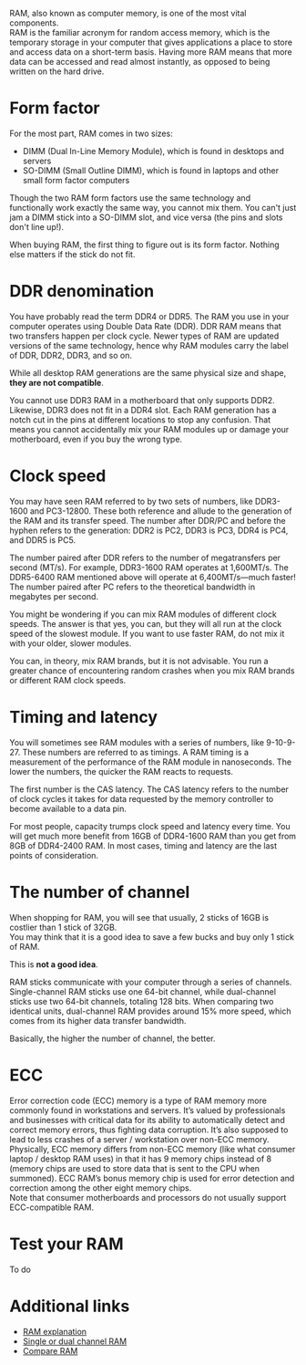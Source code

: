 RAM, also known as computer memory, is one of the most vital components.  
RAM is the familiar acronym for random access memory, which is the temporary storage in your computer that gives applications a place to store and access data on a short-term basis. Having more RAM means that more data can be accessed and read almost instantly, as opposed to being written on the hard drive.

# Form factor
For the most part, RAM comes in two sizes:
- DIMM (Dual In-Line Memory Module), which is found in desktops and servers
- SO-DIMM (Small Outline DIMM), which is found in laptops and other small form factor computers

Though the two RAM form factors use the same technology and functionally work exactly the same way, you cannot mix them. You can't just jam a DIMM stick into a SO-DIMM slot, and vice versa (the pins and slots don't line up!).  

When buying RAM, the first thing to figure out is its form factor. Nothing else matters if the stick do not fit.

# DDR denomination
You have probably read the term DDR4 or DDR5. The RAM you use in your computer operates using Double Data Rate (DDR). DDR RAM means that two transfers happen per clock cycle. Newer types of RAM are updated versions of the same technology, hence why RAM modules carry the label of DDR, DDR2, DDR3, and so on.  

While all desktop RAM generations are the same physical size and shape, **they are not compatible**.

You cannot use DDR3 RAM in a motherboard that only supports DDR2. Likewise, DDR3 does not fit in a DDR4 slot. Each RAM generation has a notch cut in the pins at different locations to stop any confusion. That means you cannot accidentally mix your RAM modules up or damage your motherboard, even if you buy the wrong type.

# Clock speed
You may have seen RAM referred to by two sets of numbers, like DDR3-1600 and PC3-12800. These both reference and allude to the generation of the RAM and its transfer speed. The number after DDR/PC and before the hyphen refers to the generation: DDR2 is PC2, DDR3 is PC3, DDR4 is PC4, and DDR5 is PC5.  

The number paired after DDR refers to the number of megatransfers per second (MT/s). For example, DDR3-1600 RAM operates at 1,600MT/s. The DDR5-6400 RAM mentioned above will operate at 6,400MT/s—much faster! The number paired after PC refers to the theoretical bandwidth in megabytes per second.  

You might be wondering if you can mix RAM modules of different clock speeds. The answer is that yes, you can, but they will all run at the clock speed of the slowest module. If you want to use faster RAM, do not mix it with your older, slower modules.  

You can, in theory, mix RAM brands, but it is not advisable. You run a greater chance of encountering random crashes when you mix RAM brands or different RAM clock speeds.

# Timing and latency
You will sometimes see RAM modules with a series of numbers, like 9-10-9-27. These numbers are referred to as timings. A RAM timing is a measurement of the performance of the RAM module in nanoseconds. The lower the numbers, the quicker the RAM reacts to requests.  

The first number is the CAS latency. The CAS latency refers to the number of clock cycles it takes for data requested by the memory controller to become available to a data pin.  

For most people, capacity trumps clock speed and latency every time. You will get much more benefit from 16GB of DDR4-1600 RAM than you get from 8GB of DDR4-2400 RAM. In most cases, timing and latency are the last points of consideration.

# The number of channel
When shopping for RAM, you will see that usually, 2 sticks of 16GB is costlier than 1 stick of 32GB.  
You may think that it is a good idea to save a few bucks and buy only 1 stick of RAM.  

This is **not a good idea**.

RAM sticks communicate with your computer through a series of channels. Single-channel RAM sticks use one 64-bit channel, while dual-channel sticks use two 64-bit channels, totaling 128 bits. When comparing two identical units, dual-channel RAM provides around 15% more speed, which comes from its higher data transfer bandwidth.  

Basically, the higher the number of channel, the better.

# ECC
Error correction code (ECC) memory is a type of RAM memory more commonly found in workstations and servers. It’s valued by professionals and businesses with critical data for its ability to automatically detect and correct memory errors, thus fighting data corruption. It’s also supposed to lead to less crashes of a server / workstation over non-ECC memory.  
Physically, ECC memory differs from non-ECC memory (like what consumer laptop / desktop RAM uses) in that it has 9 memory chips instead of 8 (memory chips are used to store data that is sent to the CPU when summoned). ECC RAM’s bonus memory chip is used for error detection and correction among the other eight memory chips.  
Note that consumer motherboards and processors do not usually support ECC-compatible RAM.

# Test your RAM
To do

# Additional links
- [RAM explanation](https://www.makeuseof.com/tag/quick-dirty-guide-ram-need-know/)
- [Single or dual channel RAM](https://history-computer.com/single-vs-dual-channel-ram/)
- [Compare RAM](https://pangoly.com/en/compare/ram)
